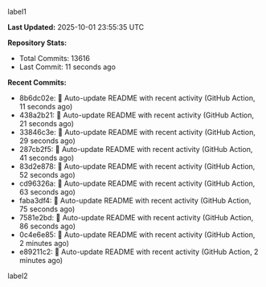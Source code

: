 
label1 
<!-- ACTIVITY_START -->
**Last Updated:** 2025-10-01 23:55:35 UTC

**Repository Stats:**
- Total Commits: 13616
- Last Commit: 11 seconds ago

**Recent Commits:**
- 8b6dc02e: 🤖 Auto-update README with recent activity (GitHub Action, 11 seconds ago)
- 438a2b21: 🤖 Auto-update README with recent activity (GitHub Action, 21 seconds ago)
- 33846c3e: 🤖 Auto-update README with recent activity (GitHub Action, 29 seconds ago)
- 287cb2f5: 🤖 Auto-update README with recent activity (GitHub Action, 41 seconds ago)
- 83d2e878: 🤖 Auto-update README with recent activity (GitHub Action, 52 seconds ago)
- cd96326a: 🤖 Auto-update README with recent activity (GitHub Action, 63 seconds ago)
- faba3df4: 🤖 Auto-update README with recent activity (GitHub Action, 75 seconds ago)
- 7581e2bd: 🤖 Auto-update README with recent activity (GitHub Action, 86 seconds ago)
- 0c4e6e85: 🤖 Auto-update README with recent activity (GitHub Action, 2 minutes ago)
- e89211c2: 🤖 Auto-update README with recent activity (GitHub Action, 2 minutes ago)
<!-- ACTIVITY_END -->

label2
